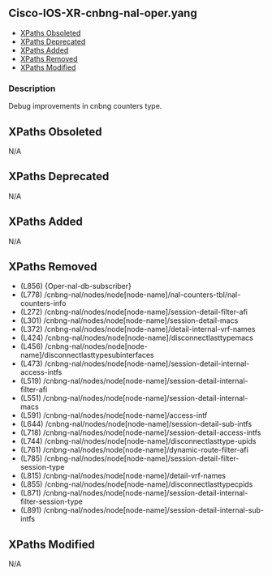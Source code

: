 ## Cisco-IOS-XR-cnbng-nal-oper.yang

- [XPaths Obsoleted](#xpaths-obsoleted)
- [XPaths Deprecated](#xpaths-deprecated)
- [XPaths Added](#xpaths-added)
- [XPaths Removed](#xpaths-removed)
- [XPaths Modified](#xpaths-modified)

### Description

Debug improvements in cnbng counters type.

## XPaths Obsoleted

N/A

## XPaths Deprecated

N/A

## XPaths Added

N/A

## XPaths Removed

- (L856)	{Oper-nal-db-subscriber}
- (L778)	/cnbng-nal/nodes/node[node-name]/nal-counters-tbl/nal-counters-info
- (L272)	/cnbng-nal/nodes/node[node-name]/session-detail-filter-afi
- (L301)	/cnbng-nal/nodes/node[node-name]/session-detail-macs
- (L372)	/cnbng-nal/nodes/node[node-name]/detail-internal-vrf-names
- (L424)	/cnbng-nal/nodes/node[node-name]/disconnectlasttypemacs
- (L456)	/cnbng-nal/nodes/node[node-name]/disconnectlasttypesubinterfaces
- (L473)	/cnbng-nal/nodes/node[node-name]/session-detail-internal-access-intfs
- (L519)	/cnbng-nal/nodes/node[node-name]/session-detail-internal-filter-afi
- (L551)	/cnbng-nal/nodes/node[node-name]/session-detail-internal-macs
- (L591)	/cnbng-nal/nodes/node[node-name]/access-intf
- (L644)	/cnbng-nal/nodes/node[node-name]/session-detail-sub-intfs
- (L718)	/cnbng-nal/nodes/node[node-name]/session-detail-access-intfs
- (L744)	/cnbng-nal/nodes/node[node-name]/disconnectlasttype-upids
- (L761)	/cnbng-nal/nodes/node[node-name]/dynamic-route-filter-afi
- (L785)	/cnbng-nal/nodes/node[node-name]/session-detail-filter-session-type
- (L815)	/cnbng-nal/nodes/node[node-name]/detail-vrf-names
- (L855)	/cnbng-nal/nodes/node[node-name]/disconnectlasttypecpids
- (L871)	/cnbng-nal/nodes/node[node-name]/session-detail-internal-filter-session-type
- (L891)	/cnbng-nal/nodes/node[node-name]/session-detail-internal-sub-intfs

## XPaths Modified

N/A

